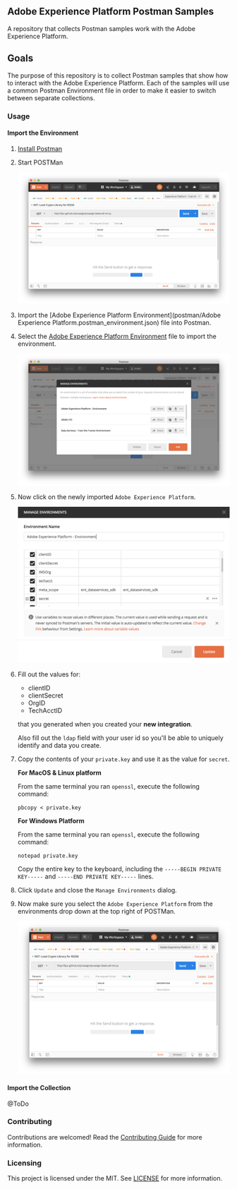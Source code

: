 ## Adobe Experience Platform Postman Samples

A repository that collects Postman samples work with the Adobe Experience Platform.

## Goals

The purpose of this repository is to collect Postman samples that show how to interact with the Adobe Experience Platform. Each of the samples will use a common Postman Environment file in order to make it easier to switch between separate collections.

### Usage

#### Import the Environment

1. [Install Postman](https://www.getpostman.com/apps)
1. Start POSTMan

   ![](/images/postman.png)

1. Import the [Adobe Experience Platform Environment](postman/Adobe Experience Platform.postman_environment.json) file into Postman.

1. Select the [Adobe Experience Platform Environment](postman/Adobe%20Experience%20Platform.postman_environment.json) file to import the environment.

   ![](/images/postman_after_env_import.png)

1. Now click on the newly imported `Adobe Experience Platform`.

   ![](/images/postman_set_env.png)

1. Fill out the values for:

   - clientID
   - clientSecret
   - OrgID
   - TechAcctID

   that you generated when you created your **new integration**.

   Also fill out the `ldap` field with your user id so you'll be able to uniquely identify and data you create.

1. Copy the contents of your `private.key` and use it as the value for `secret`.

   **For MacOS & Linux platform**

   From the same terminal you ran `openssl`, execute the following command:

   ```shell
   pbcopy < private.key
   ```

   **For Windows Platform**

   From the same terminal you ran `openssl`, execute the following command:

   ```shell
   notepad private.key
   ```

   Copy the entire key to the keyboard, including the `-----BEGIN PRIVATE KEY-----` and `-----END PRIVATE KEY-----` lines.

1. Click `Update` and close the `Manage Environments` dialog.

1. Now make sure you select the `Adobe Experience Platform` from the environments drop down at the top right of POSTMan.

   ![](/images/postman_experience_platform_env.png)

#### Import the Collection

@ToDo

### Contributing

Contributions are welcomed! Read the [Contributing Guide](CONTRIBUTING.md) for more information.

### Licensing

This project is licensed under the MIT. See [LICENSE](LICENSE) for more information.
